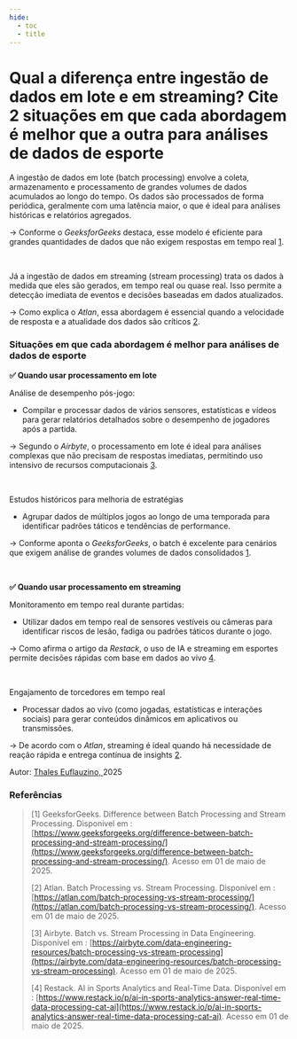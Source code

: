 ```yaml
---
hide:
  - toc
  - title
---
```


# **Qual a diferença entre ingestão de dados em lote e em streaming? Cite 2 situações em que cada abordagem é melhor que a outra para análises de dados de esporte**

A ingestão de dados em lote (batch processing) envolve a coleta, armazenamento e processamento de grandes volumes de dados acumulados ao longo do tempo. Os dados são processados de forma periódica, geralmente com uma latência maior, o que é ideal para análises históricas e relatórios agregados.
  
→ Conforme o *GeeksforGeeks* destaca, esse modelo é eficiente para grandes quantidades de dados que não exigem respostas em tempo real [1](#REF1).

<br>

Já a ingestão de dados em streaming (stream processing) trata os dados à medida que eles são gerados, em tempo real ou quase real. Isso permite a detecção imediata de eventos e decisões baseadas em dados atualizados.

 → Como explica o *Atlan*, essa abordagem é essencial quando a velocidade de resposta e a atualidade dos dados são críticos [2](#REF2).

### Situações em que cada abordagem é melhor para análises de dados de esporte

**✅ Quando usar processamento em lote**

Análise de desempenho pós-jogo:

- Compilar e processar dados de vários sensores, estatísticas e vídeos para gerar relatórios detalhados sobre o desempenho de jogadores após a partida.

 → Segundo o *Airbyte*, o processamento em lote é ideal para análises complexas que não precisam de respostas imediatas, permitindo uso intensivo de recursos computacionais [3](#REF3).

<br>

Estudos históricos para melhoria de estratégias

- Agrupar dados de múltiplos jogos ao longo de uma temporada para identificar padrões táticos e tendências de performance.

 → Conforme aponta o *GeeksforGeeks*, o batch é excelente para cenários que exigem análise de grandes volumes de dados consolidados [1](#REF1).

<br>

**✅ Quando usar processamento em streaming**

Monitoramento em tempo real durante partidas:

- Utilizar dados em tempo real de sensores vestíveis ou câmeras para identificar riscos de lesão, fadiga ou padrões táticos durante o jogo.

 → Como afirma o artigo da *Restack*, o uso de IA e streaming em esportes permite decisões rápidas com base em dados ao vivo [4](#REF4).

<br>

Engajamento de torcedores em tempo real

- Processar dados ao vivo (como jogadas, estatísticas e interações sociais) para gerar conteúdos dinâmicos em aplicativos ou transmissões.

 → De acordo com o *Atlan*, streaming é ideal quando há necessidade de reação rápida e entrega contínua de insights [2](#REF2).


<p style="font-size: 14px;"> Autor: <a href=https://github.com/thaleseuflauzino.>Thales Euflauzino, </a>2025</p>

### Referências

> [1]<a id=REF1></a> GeeksforGeeks. Difference between Batch Processing and Stream Processing. Disponível em : [https://www.geeksforgeeks.org/difference-between-batch-processing-and-stream-processing/](https://www.geeksforgeeks.org/difference-between-batch-processing-and-stream-processing/). Acesso em 01 de maio de 2025.
> 
> [2]<a id=REF2></a> Atlan. Batch Processing vs. Stream Processing. Disponível em : [https://atlan.com/batch-processing-vs-stream-processing/](https://atlan.com/batch-processing-vs-stream-processing/). Acesso em 01 de maio de 2025.
> 
> [3]<a id=REF3></a> Airbyte. Batch vs. Stream Processing in Data Engineering. Disponível em : [https://airbyte.com/data-engineering-resources/batch-processing-vs-stream-processing](https://airbyte.com/data-engineering-resources/batch-processing-vs-stream-processing). Acesso em 01 de maio de 2025.
> 
> [4]<a id=REF4></a> Restack. AI in Sports Analytics and Real-Time Data. Disponível em : [https://www.restack.io/p/ai-in-sports-analytics-answer-real-time-data-processing-cat-ai](https://www.restack.io/p/ai-in-sports-analytics-answer-real-time-data-processing-cat-ai). Acesso em 01 de maio de 2025.
